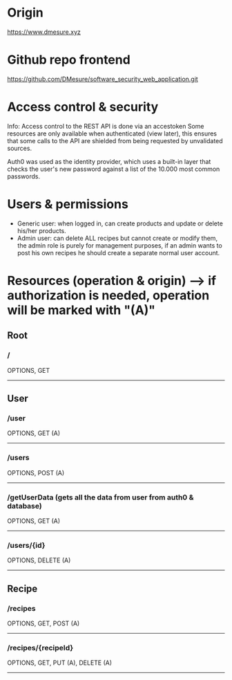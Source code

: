 # Origin

https://www.dmesure.xyz

# Github repo frontend

https://github.com/DMesure/software_security_web_application.git

# Access control & security

Info: Access control to the REST API is done via an accestoken
Some resources are only available when authenticated (view later), this ensures that some calls to the API are shielded from being requested by unvalidated sources.

Auth0 was used as the identity provider, which uses a built-in layer that checks the user's new password against a list of the 10.000 most common passwords.

# Users & permissions

- Generic user: when logged in, can create products and update or delete his/her products.
- Admin user: can delete ALL recipes but cannot create or modify them, the admin role is purely for management purposes, if an admin wants to post his own recipes he should create a separate normal user account.

# Resources (operation & origin) --> if authorization is needed, operation will be marked with "(A)"

## Root

### /

OPTIONS, GET

---

## User

### /user

OPTIONS, GET (A)

---

### /users

OPTIONS, POST (A)

---

### /getUserData (gets all the data from user from auth0 & database)

OPTIONS, GET (A)

---

### /users/{id}

OPTIONS, DELETE (A)

---

## Recipe

### /recipes

OPTIONS, GET, POST (A)

---

### /recipes/{recipeId}

OPTIONS, GET, PUT (A), DELETE (A)

---

